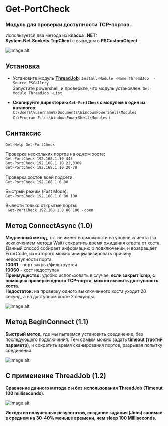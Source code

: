 # Get-PortCheck

### Модуль для проверки доступности TCP-портов.

Используется два метода из **класса .NET: System.Net.Sockets.TcpClient** с выводом в **PSCustomObject**.

![Image alt](https://github.com/Lifailon/Get-PortCheck/blob/rsa/Screen/1.3-PSCustomObject.jpg)

## Установка

* Установите модуль **[ThreadJob](https://github.com/PaulHigin/PSThreadJob)**: ` Install-Module -Name ThreadJob  -Source PSGallery ` \
Запустите powershell, и проверьте, что модуль установлен: ` Get-Module ThreadJob -List `

* **Скопируйте директорию `Get-PortCheck` с модулем в один из каталогов:** \
` C:\Users\%username%\Documents\WindowsPowerShell\Modules ` \
` C:\Program Files\WindowsPowerShell\Modules ` \

## Синтаксис

` Get-Help Get-PortCheck `

Проверка нескольких портов на одном хосте: \
` Get-PortCheck 192.168.1.10 443 ` \
` Get-PortCheck 192.168.1.10 22,3389 ` \
` Get-PortCheck 192.168.1.10 20-70 `

Проверка хостов всей подсети: \
` Get-PortCheck 192.168.1.0 80 `

Быстрый режим (Fast Mode): \
` Get-PortCheck 192.168.1.0 80 100 `

Вывести только открытые порты: \
` Get-PortCheck 192.168.1.0 80 100 -open`

## Метод ConnectAsync (1.0)

**Медленный метод**, т.к. не имеет возможности на уровне клиента (за исключением метода Wait) сократить время ожидания ответа от хоста. Данный способ собирает информацию о подключении, и возвращает ErrorCode, из которого можно инициализировать причину недоступности порта. \
**10061** - порт закрыт/фильтруется \
**10060** - хост недоступен \
**Преимущество:** удобно использовать в случае, **если закрыт icmp, с помощью проверки одного TCP-порта, можно выявить доступность хоста**. \
**Недостаток:** на проверку одного выключенного хоста уходит 20 секунд, а на доступном хосте 2 секунды.

![Image alt](https://github.com/Lifailon/Get-PortCheck/blob/rsa/Screen/1.0-Method-ConnectAsync.jpg)

## Метод BeginConnect (1.1)

**Быстрый метод**, где мы пытаемся установить соединение, без последующего подключения. Тем самым можно задать **timeout (третий параметр)**, и сократить время сканирования портов, разрывая попытку соединения.

![Image alt](https://github.com/Lifailon/Get-PortCheck/blob/rsa/Screen/1.1-%20Method-BeginConnect-500ms-vs-100ms.jpg)

## С применение ThreadJob (1.2)

**Сравнение данного метода с и без использования ThreadJob (Timeout 100 milliseconds)**.

![Image alt](https://github.com/Lifailon/Get-PortCheck/blob/rsa/Screen/1.1-vs-1.2-ThreadJob.jpg)

**Исходя из полученных результатов, создание задания (Jobs) занимае в среднем на 30-40% меньше времени, чем sleep 100 Milliseconds**.
